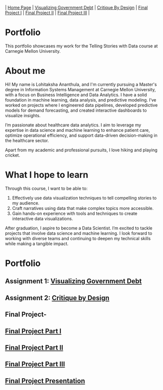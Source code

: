 | [Home Page](https://ananthulalohitaksha.github.io/lohitaksha-ananthula-portfolio/) | [Visualizing Government Debt](visualizing-government-debt) | [Critique By Design](critique-by-design) | [Final Project I](final-project-part-one) | [Final Project II](final-project-part-two) | [Final Project III](final-project-part-three) |

# Portfolio

This portfolio showcases my work for the Telling Stories with Data course at Carnegie Mellon University.

# About me

Hi! My name is Lohitaksha Ananthula, and I'm currently pursuing a Master's degree in Information Systems Management at Carnegie Mellon University, with a focus on Business Intelligence and Data Analytics. I have a solid foundation in machine learning, data analysis, and predictive modeling. I’ve worked on projects where I engineered data pipelines, developed predictive models for demand forecasting, and created interactive dashboards to visualize insights.

I’m passionate about healthcare data analytics. I aim to leverage my expertise in data science and machine learning to enhance patient care, optimize operational efficiency, and support data-driven decision-making in the healthcare sector.

Apart from my academic and professional pursuits, I love hiking and playing cricket.

# What I hope to learn
Through this course, I want to be able to:

1. Effectively use data visualization techniques to tell compelling stories to my audience.
2. Craft narratives using data that make complex topics more accessible.
3. Gain hands-on experience with tools and techniques to create interactive data visualizations.

After graduation, I aspire to become a Data Scientist. I’m excited to tackle projects that involve data science and machine learning. I look forward to working with diverse teams and continuing to deepen my technical skills while making a tangible impact.

# Portfolio

## Assignment 1: [Visualizing Government Debt](visualizing-government-debt)

## Assignment 2: [Critique by Design](critique-by-design)

## Final Project-
## [Final Project Part I](final-project-part-one)

## [Final Project Part II](final-project-part-two)

## [Final Project Part III](final-project-part-three)

## [Final Project Presentation](https://preview.shorthand.com/pUW7gJLq5nUuSiKG)
